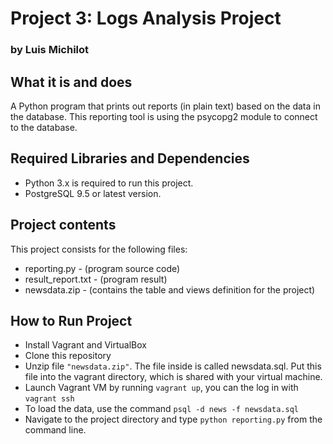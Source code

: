 # Project 3: Logs Analysis Project
### by Luis Michilot

## What it is and does

A Python program that prints out reports (in plain text) based on the data 
in the database. This reporting tool is using the psycopg2 module to 
connect to the database.

## Required Libraries and Dependencies

* Python 3.x is required to run this project.
* PostgreSQL 9.5 or latest version.

## Project contents

This project consists for the following files:

* reporting.py - (program source code)
* result_report.txt - (program result)
* newsdata.zip - (contains the table and views definition for the project)

## How to Run Project

* Install Vagrant and VirtualBox
* Clone this repository
* Unzip file `"newsdata.zip"`. The file inside is called newsdata.sql. 
  Put this file into the vagrant directory, which is shared with your virtual 
  machine.
* Launch Vagrant VM by running `vagrant up`, you can the log in with `vagrant ssh`  
* To load the data, use the command `psql -d news -f newsdata.sql`
* Navigate to the project directory and type `python reporting.py` from the command
  line. 



